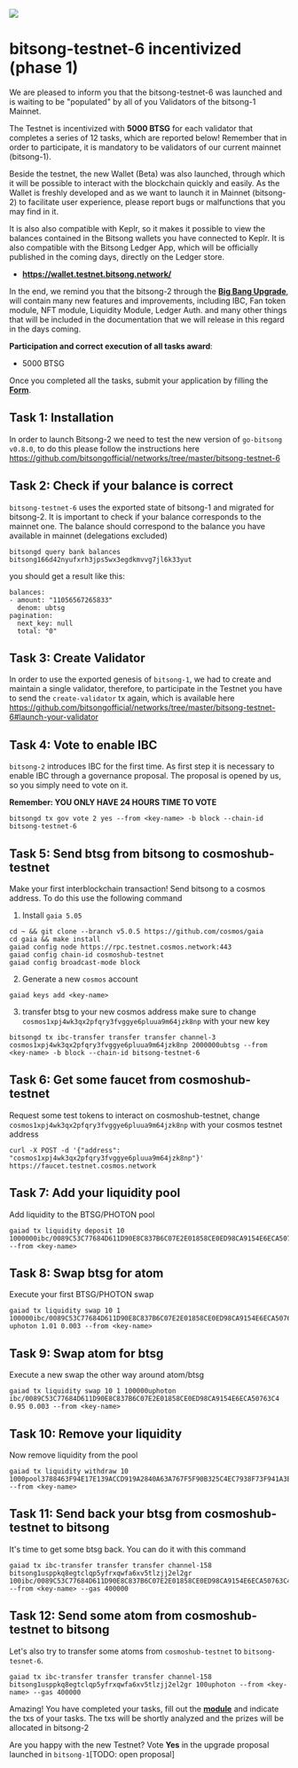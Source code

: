 ![](https://i.imgur.com/47tp5m9.jpg)

# bitsong-testnet-6 incentivized (phase 1)

We are pleased to inform you that the bitsong-testnet-6 was launched and is waiting to be "populated" by all of you Validators of the bitsong-1 Mainnet.

The Testnet is incentivized with **5000 BTSG** for each validator that completes a series of 12 tasks, which are reported below! Remember that in order to participate, it is mandatory to be validators of our current mainnet (bitsong-1).

Beside the testnet, the new Wallet (Beta) was also launched, through which it will be possible to interact with the blockchain quickly and easily. As the Wallet is freshly developed and as we want to launch it in Mainnet (bitsong-2) to facilitate user experience, please report bugs or malfunctions that you may find in it.

It is also also compatible with Keplr, so it makes it possible to view the balances contained in the Bitsong wallets you have connected to Keplr. It is also compatible with the Bitsong Ledger App, which will be officially published in the coming days, directly on the Ledger store.

- **https://wallet.testnet.bitsong.network/**

In the end, we remind you that the bitsong-2 through the [**Big Bang Upgrade**](https://bitsongofficial.medium.com/bitsong-launches-big-bang-upgrade-joining-the-ibc-enabled-blockchains-in-cosmos-802b73de6243), will contain many new features and improvements, including IBC, Fan token module, NFT module, Liquidity Module, Ledger Auth. and many other things that will be included in the documentation that we will release in this regard in the days coming.

**Participation and correct execution of all tasks award**:

- 5000 BTSG

Once you completed all the tasks, submit your application by filling the [**Form**](https://forms.gle/Q9BVTJUbeMGdESA4A).

## Task 1: Installation

In order to launch Bitsong-2 we need to test the new version of `go-bitsong v0.8.0`, to do this please follow the instructions here https://github.com/bitsongofficial/networks/tree/master/bitsong-testnet-6

## Task 2: Check if your balance is correct

`bitsong-testnet-6` uses the exported state of bitsong-1 and migrated for bitsong-2. It is important to check if your balance corresponds to the mainnet one. The balance should correspond to the balance you have available in mainnet (delegations excluded)

```
bitsongd query bank balances bitsong166d42nyufxrh3jps5wx3egdkmvvg7jl6k33yut
```

you should get a result like this:

```
balances:
- amount: "11056567265833"
  denom: ubtsg
pagination:
  next_key: null
  total: "0"

```

## Task 3: Create Validator

In order to use the exported genesis of `bitsong-1`, we had to create and maintain a single validator, therefore, to participate in the Testnet you have to send the `create-validator` tx again, which is available here
https://github.com/bitsongofficial/networks/tree/master/bitsong-testnet-6#launch-your-validator

## Task 4: Vote to enable IBC

`bitsong-2` introduces IBC for the first time. As first step it is necessary to enable IBC through a governance proposal. The proposal is opened by us, so you simply need to vote on it.

**Remember: YOU ONLY HAVE 24 HOURS TIME TO VOTE**

```
bitsongd tx gov vote 2 yes --from <key-name> -b block --chain-id bitsong-testnet-6
```

## Task 5: Send btsg from bitsong to cosmoshub-testnet

Make your first interblockchain transaction! Send bitsong to a cosmos address. To do this use the following command

1. Install `gaia 5.05`

```
cd ~ && git clone --branch v5.0.5 https://github.com/cosmos/gaia
cd gaia && make install
gaiad config node https://rpc.testnet.cosmos.network:443
gaiad config chain-id cosmoshub-testnet
gaiad config broadcast-mode block
```

2. Generate a new `cosmos` account

```
gaiad keys add <key-name>
```

3. transfer btsg to your new cosmos address make sure to change `cosmos1xpj4wk3qx2pfqry3fvggye6pluua9m64jzk8np` with your new key

```
bitsongd tx ibc-transfer transfer transfer channel-3 cosmos1xpj4wk3qx2pfqry3fvggye6pluua9m64jzk8np 2000000ubtsg --from <key-name> -b block --chain-id bitsong-testnet-6
```

## Task 6: Get some faucet from cosmoshub-testnet

Request some test tokens to interact on cosmoshub-testnet, change `cosmos1xpj4wk3qx2pfqry3fvggye6pluua9m64jzk8np` with your cosmos testnet address

```
curl -X POST -d '{"address": "cosmos1xpj4wk3qx2pfqry3fvggye6pluua9m64jzk8np"}' https://faucet.testnet.cosmos.network
```

## Task 7: Add your liquidity pool

Add liquidity to the BTSG/PHOTON pool

```
gaiad tx liquidity deposit 10 1000000ibc/0089C53C77684D611D90E8C837B6C07E2E01858CE0ED98CA9154E6ECA50763C4,1000000uphoton --from <key-name>
```

## Task 8: Swap btsg for atom

Execute your first BTSG/PHOTON swap

```
gaiad tx liquidity swap 10 1 100000ibc/0089C53C77684D611D90E8C837B6C07E2E01858CE0ED98CA9154E6ECA50763C4 uphoton 1.01 0.003 --from <key-name>
```

## Task 9: Swap atom for btsg

Execute a new swap the other way around atom/btsg

```
gaiad tx liquidity swap 10 1 100000uphoton ibc/0089C53C77684D611D90E8C837B6C07E2E01858CE0ED98CA9154E6ECA50763C4 0.95 0.003 --from <key-name>
```

## Task 10: Remove your liquidity

Now remove liquidity from the pool

```
gaiad tx liquidity withdraw 10 1000pool3788463F94E17E139ACCD919A2840A63A767F5F90B325C4EC7938F73F941A3EB --from <key-name>
```

## Task 11: Send back your btsg from cosmoshub-testnet to bitsong

It's time to get some btsg back. You can do it with this command

```
gaiad tx ibc-transfer transfer transfer channel-158 bitsong1usppkq8egtclqp5yfrxqwfa6xv5tlzjj2el2gr 100ibc/0089C53C77684D611D90E8C837B6C07E2E01858CE0ED98CA9154E6ECA50763C4 --from <key-name> --gas 400000
```

## Task 12: Send some atom from cosmoshub-testnet to bitsong

Let's also try to transfer some atoms from `cosmoshub-testnet` to `bitsong-tesnet-6`.

```
gaiad tx ibc-transfer transfer transfer channel-158 bitsong1usppkq8egtclqp5yfrxqwfa6xv5tlzjj2el2gr 100uphoton --from <key-name> --gas 400000
```

Amazing! You have completed your tasks, fill out the **[module](https://forms.gle/Q9BVTJUbeMGdESA4A)** and indicate the txs of your tasks. The txs will be shortly analyzed and the prizes will be allocated in bitsong-2

Are you happy with the new Testnet? Vote **Yes** in the upgrade proposal launched in `bitsong-1`[TODO: open proposal]
